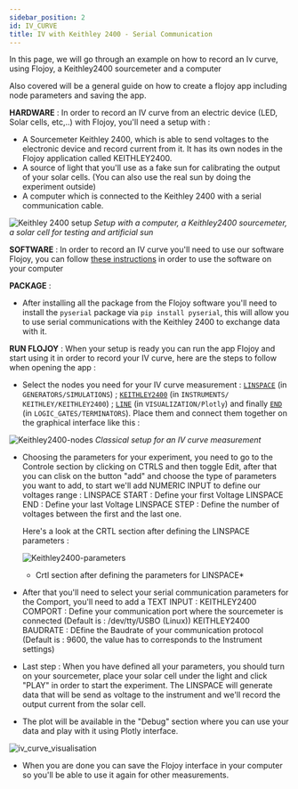 ```yaml
---
sidebar_position: 2
id: IV_CURVE
title: IV with Keithley 2400 - Serial Communication
---
```


In this page, we will go through an example on how to record an Iv curve, using Flojoy, a Keithley2400 sourcemeter and a computer

Also covered will be a general guide on how to create a flojoy app including node parameters and saving the app. 


**HARDWARE** : In order to record an IV curve from an electric device (LED, Solar cells, etc,..) with Flojoy, you'll need a setup with :

- A Sourcemeter Keithley 2400, which is able to send voltages to the electronic device and record current from it. It has its own nodes in the Flojoy application called KEITHLEY2400.
- A source of light that you'll use as a fake sun for calibrating the output of your solar cells. (You can also use the real sun by doing the experiment outside)
- A computer which is connected to the Keithley 2400 with a serial communication cable. 


![Keithley 2400 setup](https://res.cloudinary.com/dhopxs1y3/image/upload/v1682000222/flojoy-docs/Keithley2400/89A7FE5C-D466-424D-9A0A-FC99A38135A8_4_5005_c_szerj8.jpg)
*Setup with a computer, a Keithley2400 sourcemeter, a solar cell for testing and artificial sun*



**SOFTWARE** : In order to record an IV curve you'll need to use our software Flojoy, you can follow [these instructions](https://docs.flojoy.io/getting-started/install/) in order to use the software on your computer



**PACKAGE** : 

  - After installing all the package from the Flojoy software you'll need to install the `pyserial` package via `pip install pyserial`, this will allow you to use serial communications with the Keithley 2400 to exchange data with it. 

**RUN FLOJOY** : When your setup is ready you can run the app Flojoy and start using it in order to record your IV curve, here are the steps to follow when opening the app : 

- Select the nodes you need for your IV curve measurement : [`LINSPACE`](https://github.com/flojoy-io/nodes/blob/main/GENERATORS/SIMULATIONS/LINSPACE/LINSPACE.py) (in `GENERATORS/SIMULATIONS`) ; [`KEITHLEY2400`](https://github.com/flojoy-io/nodes/blob/main/INSTRUMENTS/Keithley/Keithley2400/KEITHLEY2400.py) (in `INSTRUMENTS/ KEITHLEY/KEITHLEY2400`) ; [`LINE`](https://github.com/flojoy-io/nodes/blob/main/VISUALIZERS/PLOTLY/LINE/LINE.py) (in `VISUALIZATION/Plotly`) and finally [`END`](https://github.com/flojoy-io/nodes/blob/main/LOGIC_GATES/TERMINATORS/END.py) (in `LOGIC_GATES/TERMINATORS`). Place them and connect them together on the graphical interface like this :  

![Keithley2400-nodes](https://res.cloudinary.com/dhopxs1y3/image/upload/v1681999027/flojoy-docs/Keithley2400/KEITHLEY2400_nodes1_w8nnwd.png)
*Classical setup for an IV curve measurement*


- Choosing the parameters for your experiment, you need to go to the Controle section by clicking on CTRLS and then toggle Edit, after that you can clisk on the button "add" and choose the type of parameters you want to add, to start we'll add NUMERIC INPUT to define our voltages range : 
  LINSPACE START : Define your first Voltage 
  LINSPACE END : Define your last Voltage 
  LINSPACE STEP : Define the number of voltages between the first and the last one. 
  
  Here's a look at the CRTL section after defining the LINSPACE parameters : 
  
  ![Keithley2400-parameters](https://res.cloudinary.com/dhopxs1y3/image/upload/v1681999027/flojoy-docs/Keithley2400/KEITHLEY2400_parameters_lboyco.png)
  * Crtl section after defining the parameters for LINSPACE* 
  
- After that you'll need to select your serial communication parameters for the Comport, you'll need to add a TEXT INPUT : 
  KEITHLEY2400 COMPORT : Define your communication port where the sourcemeter is connected (Default is : /dev/tty/USBO (Linux))
  KEITHLEY2400 BAUDRATE : DEfine the Baudrate of your communication protocol (Default is : 9600, the value has to corresponds to the Instrument settings)
    
- Last step : When you have defined all your parameters, you should turn on your sourcemeter, place your solar cell under the light and click "PLAY" in order to start the experiment. The LINSPACE will generate data that will be send as voltage to the instrument and we'll record the output current from the solar cell. 

- The plot will be available in the "Debug" section where you can use your data and play with it using Plotly interface. 

![iv_curve_visualisation](https://res.cloudinary.com/dhopxs1y3/image/upload/v1681999027/flojoy-docs/Keithley2400/KEITHLEY2400_ivcurve_iy1ez0.png)
  
- When you are done you can save the Flojoy interface in your computer so you'll be able to use it again for other measurements. 
